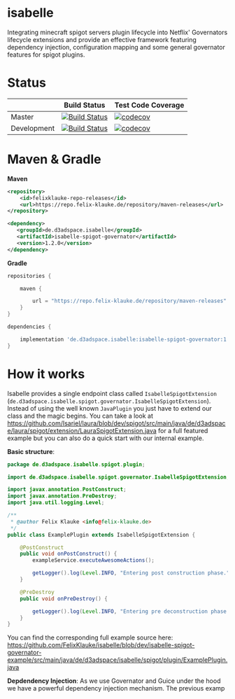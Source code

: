 # isabelle
Integrating minecraft spigot servers plugin lifecycle into Netflix' Governators lifecycle extensions and provide an effective framework featuring dependency injection, configuration mapping and some general governator features for spigot plugins.

# Status
|             	| Build Status                                                                                                                                              	| Test Code Coverage                                                                                                                                               	|
|-------------	|-----------------------------------------------------------------------------------------------------------------------------------------------------------	|------------------------------------------------------------------------------------------------------------------------------------------------------------------	|
| Master      	| [![Build Status](https://travis-ci.org/FelixKlauke/isabelle.svg?branch=master)](https://travis-ci.org/FelixKlauke/isabelle) 	| [![codecov](https://codecov.io/gh/FelixKlauke/isabelle/branch/master/graph/badge.svg)](https://codecov.io/gh/FelixKlauke/isabelle) 	|
| Development 	| [![Build Status](https://travis-ci.org/FelixKlauke/isabelle.svg?branch=dev)](https://travis-ci.org/FelixKlauke/isabelle)    	| [![codecov](https://codecov.io/gh/FelixKlauke/isabelle/branch/dev/graph/badge.svg)](https://codecov.io/gh/FelixKlauke/isabelle)    	|

# Maven & Gradle

**Maven**

```xml
<repository>
    <id>felixklauke-repo-releases</id>
    <url>https://repo.felix-klauke.de/repository/maven-releases</url>
</repository>

<dependency>
   <groupId>de.d3adspace.isabelle</groupId>
   <artifactId>isabelle-spigot-governator</artifactId>
   <version>1.2.0</version>
</dependency>
```

**Gradle**
```gradle
repositories {

    maven {

        url = "https://repo.felix-klauke.de/repository/maven-releases"
    }
}

dependencies {

    implementation 'de.d3adspace.isabelle:isabelle-spigot-governator:1.2.0'
}
```

# How it works
Isabelle provides a single endpoint class called `IsabelleSpigotExtension`
(`de.d3adspace.isabelle.spigot.governator.IsabelleSpigotExtension`). Instead of using the well known `JavaPlugin` you
just have to extend our class and the magic begins. You can take a look at
https://github.com/Isariel/laura/blob/dev/spigot/src/main/java/de/d3adspace/laura/spigot/extension/LauraSpigotExtension.java
for a full featured example but you can also do a quick start with our internal example.

**Basic structure**:
```java
package de.d3adspace.isabelle.spigot.plugin;

import de.d3adspace.isabelle.spigot.governator.IsabelleSpigotExtension;

import javax.annotation.PostConstruct;
import javax.annotation.PreDestroy;
import java.util.logging.Level;

/**
 * @author Felix Klauke <info@felix-klauke.de>
 */
public class ExamplePlugin extends IsabelleSpigotExtension {

    @PostConstruct
    public void onPostConstruct() {
        exampleService.executeAwesomeActions();

        getLogger().log(Level.INFO, "Entering post construction phase.");
    }

    @PreDestroy
    public void onPreDestroy() {

        getLogger().log(Level.INFO, "Entering pre deconstruction phase.");
    }
}
```

You can find the corresponding full example source here:
https://github.com/FelixKlauke/isabelle/blob/dev/isabelle-spigot-governator-example/src/main/java/de/d3adspace/isabelle/spigot/plugin/ExamplePlugin.java

**Depdendency Injection**:
As we use Governator and Guice under the hood we have a powerful dependency injection mechanism. The previous examp

